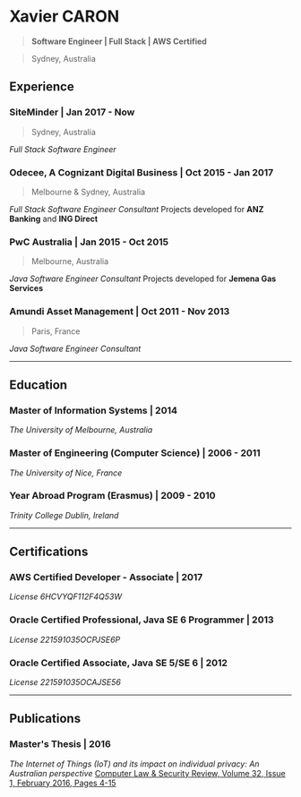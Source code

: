 # Xavier CARON
> **Software Engineer | Full Stack | AWS Certified**

> Sydney, Australia

## Experience

### SiteMinder | Jan 2017 - Now
> Sydney, Australia

_Full Stack Software Engineer_

### Odecee, A Cognizant Digital Business | Oct 2015 - Jan 2017
> Melbourne & Sydney, Australia

_Full Stack Software Engineer Consultant_
Projects developed for **ANZ Banking** and **ING Direct**

### PwC Australia | Jan 2015 - Oct 2015
> Melbourne, Australia

_Java Software Engineer Consultant_
Projects developed for **Jemena Gas Services**

### Amundi Asset Management | Oct 2011 - Nov 2013
> Paris, France

_Java Software Engineer Consultant_

___

## Education

### Master of Information Systems | 2014
_The University of Melbourne, Australia_

### Master of Engineering (Computer Science) | 2006 - 2011
_The University of Nice, France_

### Year Abroad Program (Erasmus) | 2009 - 2010
_Trinity College Dublin, Ireland_

___

## Certifications

### AWS Certified Developer - Associate | 2017
_License 6HCVYQF112F4Q53W_

### Oracle Certified Professional, Java SE 6 Programmer | 2013
_License 221591035OCPJSE6P_

### Oracle Certified Associate, Java SE 5/SE 6 | 2012
_License 221591035OCAJSE56_

___

## Publications

### Master's Thesis | 2016
_The Internet of Things (IoT) and its impact on individual privacy: An Australian perspective_
[Computer Law & Security Review, Volume 32, Issue 1, February 2016, Pages 4-15](https://doi.org/10.1016/j.clsr.2015.12.001)
